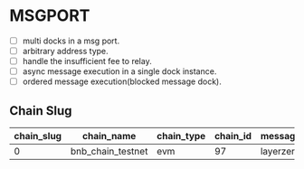 # MSGPORT

- [ ] multi docks in a msg port.
- [ ] arbitrary address type.
- [ ] handle the insufficient fee to relay.
- [ ] async message execution in a single dock instance.
- [ ] ordered message execution(blocked message dock).

## Chain Slug

| chain_slug | chain_name        | chain_type | chain_id | message_layer_type | message_layer_chain_id |
| ---------- | ----------------- | ---------- | -------- | ------------------ | ---------------------- |
| 0          | bnb_chain_testnet | evm        | 97       | layerzero          | 10102                  |
